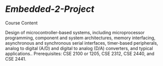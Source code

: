 # _*Embedded-2-Project*_
<h> Course Content </h>
<p> Design of microcontroller-based systems, including microprocessor programming, component and
system architectures, memory interfacing, asynchronous and synchronous serial interfaces, timer-based
peripherals, analog to digital (A/D) and digital to analog (D/A) converters, and typical applications..
Prerequisites: CSE 2100 or 1205, CSE 2312, CSE 2440, and CSE 2441.</p>
